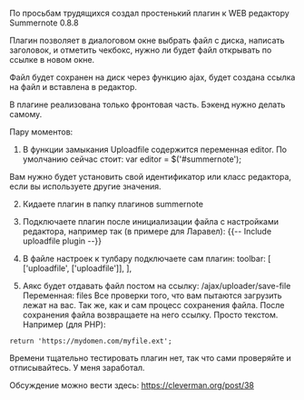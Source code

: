 По просьбам трудящихся создал простенький плагин к WEB редактору Summernote 0.8.8

Плагин позволяет в диалоговом окне выбрать файл с диска, написать заголовок, и отметить чекбокс, 
нужно ли будет файл открывать по ссылке в новом окне.

Файл будет сохранен на диск через функцию ajax, будет создана ссылка на файл и вставлена в редактор.

В плагине реализована только фронтовая часть. Бэкенд нужно делать самому.

Пару моментов:

1. В функции замыкания Uploadfile содержится переменная editor. По умолчанию сейчас стоит: 
var editor = $('#summernote');

Вам нужно будет установить свой идентификатор или класс редактора, если вы используете другие значения.

2. Кидаете плагин в папку плагинов summernote

3. Подключаете плагин после инициализации файла с настройками редактора, например так (в примере для Ларавел):
{{-- Include uploadfile plugin --}}
<script src="{!! asset('editors/summernote/plugin/uploadfile/summernote-ext-uploadfile.js') !!}"></script> 

4. В файле настроек к тулбару подключаете сам плагин:
toolbar: [
  ['uploadfile', ['uploadfile']],
],

5. Аякс будет отдавать файл постом на ссылку: /ajax/uploader/save-file 
Переменная: files
Все проверки того, что вам пытаются загрузить лежат на вас. Так же, как и сам процесс сохранения файла.
После сохранения файла возвращаете на него ссылку. Просто текстом. Например (для PHP): 
```
return 'https://mydomen.com/myfile.ext';
```

Времени тщательно тестировать плагин нет, так что сами проверяйте и отписывайтесь. У меня заработал.

Обсуждение можно вести здесь: https://cleverman.org/post/38
